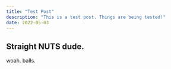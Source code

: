 ```yaml
---
title: "Test Post"
description: "This is a test post. Things are being tested!"
date: 2022-05-03
---
```



## Straight NUTS dude.

woah. balls.